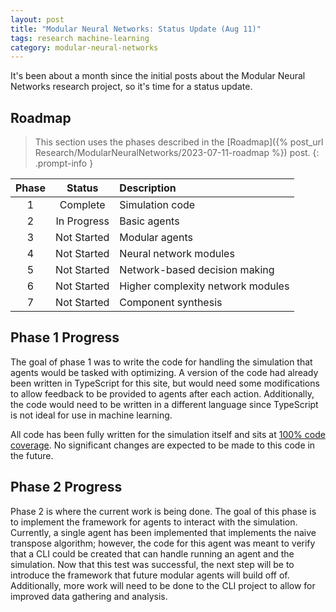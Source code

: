```yaml
---
layout: post
title: "Modular Neural Networks: Status Update (Aug 11)"
tags: research machine-learning
category: modular-neural-networks
---
```

It's been about a month since the initial posts about the Modular Neural
Networks research project, so it's time for a status update.

## Roadmap
> This section uses the phases described in the
> [Roadmap]({% post_url Research/ModularNeuralNetworks/2023-07-11-roadmap %})
> post.
{: .prompt-info }

| Phase | Status | Description |
|:-----:|:------:|:------------|
| 1 | Complete | Simulation code |
| 2 | In Progress | Basic agents |
| 3 | Not Started | Modular agents |
| 4 | Not Started | Neural network modules |
| 5 | Not Started | Network-based decision making |
| 6 | Not Started | Higher complexity network modules |
| 7 | Not Started | Component synthesis |

## Phase 1 Progress
The goal of phase 1 was to write the code for handling the simulation that
agents would be tasked with optimizing. A version of the code had already been
written in TypeScript for this site, but would need some modifications to allow
feedback to be provided to agents after each action. Additionally, the code
would need to be written in a different language since TypeScript is not ideal
for use in machine learning.

All code has been fully written for the simulation itself and sits at
[100% code coverage](https://app.codecov.io/gh/zkWildfire/wizard.dev). No
significant changes are expected to be made to this code in the future.

## Phase 2 Progress
Phase 2 is where the current work is being done. The goal of this phase is to
implement the framework for agents to interact with the simulation. Currently,
a single agent has been implemented that implements the naive transpose
algorithm; however, the code for this agent was meant to verify that a CLI
could be created that can handle running an agent and the simulation. Now that
this test was successful, the next step will be to introduce the framework
that future modular agents will build off of. Additionally, more work will need
to be done to the CLI project to allow for improved data gathering and analysis.
